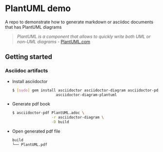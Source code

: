 # PlantUML demo

A repo to demonstrate how to generate markdown or asciidoc documents
that has PlantUML diagrams

> *PlantUML is a component that allows to quickly write both UML or non-UML diagrams* - [PlantUML.com](https://plantuml.com)

## Getting started

### Asciidoc artifacts

- Install asciidoctor

  ```bash
  $ [sudo] gem install asciidoctor asciidoctor-diagram asciidoctor-pdf \
                      asciidoctor-diagram-plantuml
  ```

- Generate pdf book

  ```bash
  $ asciidoctor-pdf PlantUML.adoc \
                    -r asciidoctor-diagram \
                    -D build
  ```

- Open generated pdf file

  ```bash
  build
  └── PlantUML.pdf

  ```
